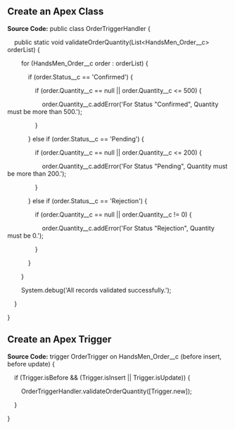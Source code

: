 ## Create an Apex Class

**Source Code:**
public class OrderTriggerHandler {

    public static void validateOrderQuantity(List<HandsMen_Order__c> orderList) {

        for (HandsMen_Order__c order : orderList) {

            if (order.Status__c == 'Confirmed') {

                if (order.Quantity__c == null || order.Quantity__c <= 500) {

                    order.Quantity__c.addError('For Status "Confirmed", Quantity must be more than 500.');

                }

            } else if (order.Status__c == 'Pending') {

                if (order.Quantity__c == null || order.Quantity__c <= 200) {

                    order.Quantity__c.addError('For Status "Pending", Quantity must be more than 200.');

                }

            } else if (order.Status__c == 'Rejection') {

                if (order.Quantity__c == null || order.Quantity__c != 0) {

                    order.Quantity__c.addError('For Status "Rejection", Quantity must be 0.');

                }

            }

        }

        System.debug('All records validated successfully.');

    }

}


## Create an Apex Trigger

**Source Code:**
trigger OrderTrigger on HandsMen_Order__c (before insert, before update) {

    if (Trigger.isBefore && (Trigger.isInsert || Trigger.isUpdate)) {

        OrderTriggerHandler.validateOrderQuantity([Trigger.new]);

    }

}



